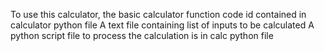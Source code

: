 To use this calculator,
the basic calculator function code id contained in calculator python file
A text file containing list of inputs to be calculated
A python script file to process the calculation is in calc python file